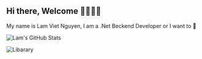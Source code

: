 ## Hi there, Welcome 👋👋👋👋
My name is Lam Viet Nguyen, I am a .Net Beckend Developer or I want to 🌱

![Lam's GitHub Stats](https://github-readme-stats.vercel.app/api?username=LamNV290304&show_icons=true&theme=shadow_red)

![Libarary](https://github-readme-stats.vercel.app/api/pin/?username=LamNV290304&repo=LibraryManagement&cache_seconds=86400&theme=gruvbox_light)
<!--
**LamNV290304/LamNV290304** is a ✨ _special_ ✨ repository because its `README.md` (this file) appears on your GitHub profile.

Here are some ideas to get you started:
![Lam's GitHub Stats](https://github-readme-stats.vercel.app/api?username=LamNV290304&show_icons=true&theme=shadow_red)

- 🔭 I’m currently working on ...
- 🌱 I’m currently learning ...
- 👯 I’m looking to collaborate on ...
- 🤔 I’m looking for help with ...
- 💬 Ask me about ...
- 📫 How to reach me: ...
- 😄 Pronouns: ...
- ⚡ Fun fact: ...
-->
